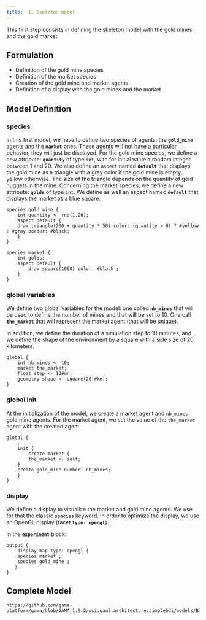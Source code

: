 ```yaml
---
title:  1. Skeleton model
---
```


This first step consists in defining the skeleton model with the gold mines and the gold market.


## Formulation

* Definition of the gold mine species
* Definition of the market species
* Creation of the gold mine and market agents
* Definition of a display with the gold mines and the market

## Model Definition

### species
In this first model, we have to define two species of agents: the **`gold_mine`** agents and the **`market`** ones. These agents will not have a particular behavior, they will just be displayed.
For the gold mine species, we define a new attribute: **`quantity`** of type `int`, with for initial value a random integer between 1 and 20. We also define an `aspect` named **`default`** that displays the gold mine as a triangle with a gray color if the gold mine is empty, yellow otherwise. The size of the triangle depends on the quantity of gold nuggets in the mine. 
Concerning the market species, we define a new attribute: **`golds`** of type `int`. We define as well an aspect named **`default`** that displays the market as a blue square.

```
species gold_mine {
    int quantity <- rnd(1,20);
    aspect default {
	draw triangle(200 + quantity * 50) color: (quantity > 0) ? #yellow : #gray border: #black;	
    }
}

species market {
    int golds;
    aspect default {
        draw square(1000) color: #black ;
    }
}
```

### global variables
We define two global variables for the model: one called **`nb_mines`** that will be used to define the number of mines and that will be set to 10. One call **`the_market`** that will represent the market agent (that will be unique). 

In addition, we define the duration of a simulation step to 10 minutes, and we define the shape of the environment by a square with a side size of 20 kilometers.

```
global {
    int nb_mines <- 10; 
    market the_market;
    float step <- 10#mn;
    geometry shape <- square(20 #km);
}
```

### global init
At the initialization of the model, we create a market agent and `nb_mines` gold mine agents. For the market agent, we set the value of the `the_market` agent with the created agent. 

```
global {
    ...
    init {
        create market {
	    the_market <- self;
	}
	create gold_mine number: nb_mines;
    }
}
```

### display
We define a display to visualize the market and gold mine agents. We use for that the classic **`species`** keyword. In order to optimize the display, we use an OpenGL display (facet **`type: opengl`**).

In the **`experiment`** block:
```
output {
    display map type: opengl {
	species market ;
	species gold_mine ;
   }
}
```

## Complete Model


```gaml reference
https://github.com/gama-platform/gama/blob/GAMA_1.9.2/msi.gaml.architecture.simplebdi/models/BDI%20Architecture/models/Tutorial/BDI%20tutorial%201.gaml
```
